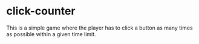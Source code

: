 # click-counter
This is a simple game where the player has to click a button as many times as possible within a given time limit.
